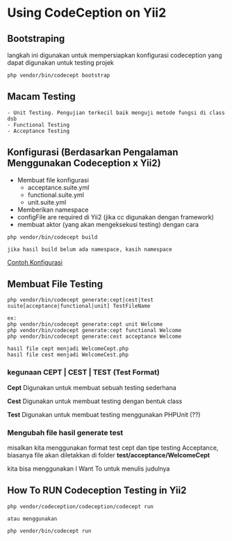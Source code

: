 # Using CodeCeption on Yii2

## Bootstraping

langkah ini digunakan untuk mempersiapkan konfigurasi codeception yang dapat digunakan untuk testing projek

```
php vendor/bin/codecept bootstrap
```

## Macam Testing

    - Unit Testing. Pengujian terkecil baik menguji metode fungsi di class dsb
    - Functional Testing
    - Acceptance Testing

## Konfigurasi (Berdasarkan Pengalaman Menggunakan Codeception x Yii2)

- Membuat file konfigurasi
  - acceptance.suite.yml
  - functional.suite.yml
  - unit.suite.yml
- Memberikan namespace
- configFile are required di Yii2 (jika cc digunakan dengan framework)
- membuat aktor (yang akan mengeksekusi testing) dengan cara

```
php vendor/bin/codecept build

jika hasil build belum ada namespace, kasih namespace
```

[Contoh Konfigurasi](conf-example-yii.md)

## Membuat File Testing

```
php vendor/bin/codecept generate:cept|cest|test suite[acceptance|functional|unit] TestFileName

ex:
php vendor/bin/codecept generate:cept unit Welcome
php vendor/bin/codecept generate:cept functional Welcome
php vendor/bin/codecept generate:cest acceptance Welcome

hasil file cept menjadi WelcomeCept.php
hasil file cest menjadi WelcomeCest.php
```

### kegunaan CEPT | CEST | TEST (Test Format)

**Cept**
Digunakan untuk membuat sebuah testing sederhana

**Cest**
Digunakan untuk membuat testing dengan bentuk class

**Test**
Digunakan untuk membuat testing menggunakan PHPUnit (??)

### Mengubah file hasil generate test

misalkan kita menggunakan format test cept dan tipe testing Acceptance, biasanya file akan diletakkan di folder **test/acceptance/WelcomeCept**

kita bisa menggunakan I Want To untuk menulis judulnya

## How To RUN Codeception Testing in Yii2

```
php vendor/codeception/codeception/codecept run

atau menggunakan

php vendor/bin/codecept run
```
